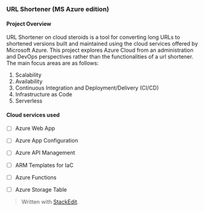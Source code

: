 ### URL Shortener (MS Azure edition)

#### Project Overview
URL Shortener on cloud steroids is a tool for converting long URLs to shortened versions built and maintained using the cloud services offered by Microsoft Azure. This project explores Azure Cloud from an administration and DevOps perspectives rather than the functionalities of a url shortener. The main focus areas are as follows:

 1. Scalability
 2. Availability
 4. Continuous Integration and Deployment/Delivery (CI/CD)
 5. Infrastructure as Code
 6. Serverless

#### Cloud services used
 - [ ] Azure Web App
 - [ ] Azure App Configuration
 - [ ] Azure API Management
 - [ ] ARM Templates for IaC
 - [ ] Azure Functions
 - [ ] Azure Storage Table



> Written with [StackEdit](https://stackedit.io/).
